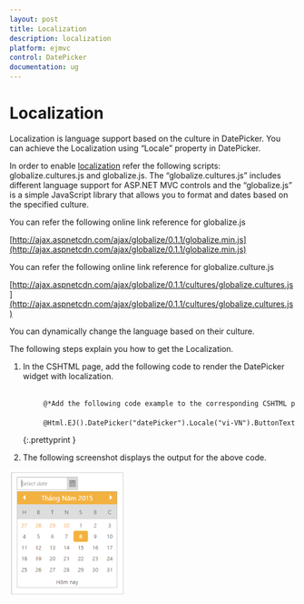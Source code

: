 ```yaml
---
layout: post
title: Localization
description: localization
platform: ejmvc
control: DatePicker
documentation: ug
---
```


# Localization

Localization is language support based on the culture in DatePicker. You can achieve the Localization using “Locale” property in DatePicker.

In order to enable [localization](http://docs.syncfusion.com/aspnetmvc/datepicker/localization) refer the following scripts: globalize.cultures.js and globalize.js. The “globalize.cultures.js” includes different language support for ASP.NET MVC controls and the “globalize.js” is a simple JavaScript library that allows you to format and dates based on the specified culture.

You can refer the following online link reference for globalize.js

[http://ajax.aspnetcdn.com/ajax/globalize/0.1.1/globalize.min.js](http://ajax.aspnetcdn.com/ajax/globalize/0.1.1/globalize.min.js)

You can refer the following online link reference for globalize.culture.js

[http://ajax.aspnetcdn.com/ajax/globalize/0.1.1/cultures/globalize.cultures.js](http://ajax.aspnetcdn.com/ajax/globalize/0.1.1/cultures/globalize.cultures.js)

You can dynamically change the language based on their culture.

The following steps explain you how to get the Localization.

1. In the CSHTML page, add the following code to render the DatePicker widget with localization.


   ~~~ html

		@*Add the following code example to the corresponding CSHTML page to render DatePicker widget with customized localization*@

		@Html.EJ().DatePicker("datePicker").Locale("vi-VN").ButtonText("Hôm nay")

   ~~~
   {:.prettyprint }


2.  The following screenshot displays the output for the above code.



![](Localization_images/Localization_img1.png)

